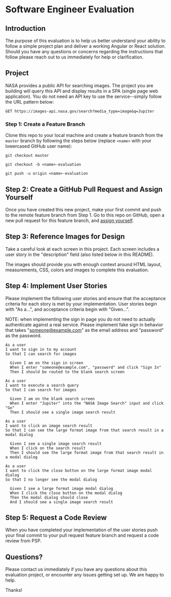 # Software Engineer Evaluation

## Introduction

The purpose of this evaluation is to help us better understand your
ability to follow a simple project plan and deliver a working Angular or React
solution. Should you have any questions or concerns regarding the instructions
that follow please reach out to us immediately for help or clarification.

## Project

NASA provides a public API for searching images. The project you
are building will query this API and display results in a SPA (single page web application). 
You do not need an API key to use the service--simply follow the URL pattern below:

`GET https://images-api.nasa.gov/search?media_type=image&q=Jupiter`

### Step 1: Create a Feature Branch

Clone this repo to your local machine and create a feature branch from the
`master` branch by following the steps below (replace `<name>` with 
your lowercased GitHub user name):

`git checkout master`

`git checkout -b <name>-evaluation`

`git push -u origin <name>-evaluation`

## Step 2: Create a GitHub Pull Request and Assign Yourself

Once you have created this new project, make your first commit and push to the 
remote feature branch from Step 1. Go to this repo on GitHub, open a new pull 
request for this feature branch, and 
[assign yourself](https://help.github.com/articles/assigning-issues-and-pull-requests-to-other-github-users).

## Step 3: Reference Images for Design

Take a careful look at each screen in this project. Each screen includes a user story in the 
"description" field (also listed below in this README). 

The images should provide you with enough context around HTML layout, measurements,
CSS, colors and images to complete this evaluation.

## Step 4: Implement User Stories

Please implement the following user stories and ensure that the acceptance
criteria for each story is met by your implementation. User stories begin
with "As a...", and acceptance criteria begin with "Given...".

NOTE: when implementing the sign in page you do not need to actually
authenticate against a real service. Please implement fake sign in 
behavior that takes "someone@example.com" as the email address and 
"password" as the password.

```
As a user
I want to sign in to my account
So that I can search for images

  Given I am on the sign in screen
  When I enter "someone@example.com", "password" and click "Sign In"
  Then I should be routed to the blank search screen

As a user
I want to execute a search query
So that I can search for images

  Given I am on the blank search screen
  When I enter "Jupiter" into the "NASA Image Search" input and click "Go"
  Then I should see a single image search result

As a user
I want to click an image search result
So that I can see the large format image from that search result in a modal dialog

  Given I see a single image search result
  When I click on the search result
  Then I should see the large format image from that search result in a modal dialog

As a user
I want to click the close button on the large format image modal dialog
So that I no longer see the modal dialog

  Given I see a large format image modal dialog
  When I click the close button on the modal dialog
  Then the modal dialog should close
  And I should see a single image search result
```

## Step 5: Request a Code Review

When you have completed your implementation of the user stories
push your final commit to your pull request feature branch and
request a code review from PSP.

## Questions?

Please contact us immediately if you have any questions about this
evaluation project, or encounter any issues getting set up. We are
happy to help.

Thanks!
